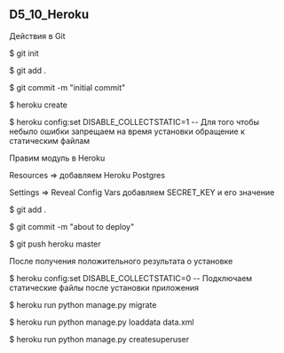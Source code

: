 ## D5_10_Heroku

Действия в Git

$ git init

$ git add .

$ git commit -m "initial commit"

$ heroku create

$ heroku config:set DISABLE_COLLECTSTATIC=1 -- Для того чтобы небыло ошибки запрещаем на время установки обращение к статическим файлам


Правим модуль в Heroku

Resources => добавляем Heroku Postgres

Settings => Reveal Config Vars добавляем SECRET_KEY и его значение


$ git add .

$ git commit -m "about to deploy"

$ git push heroku master

После получения положительного результата о установке

$ heroku config:set DISABLE_COLLECTSTATIC=0 -- Подключаем статические файлы после установки приложения

$ heroku run python manage.py migrate

$ heroku run python manage.py loaddata data.xml


$ heroku run python manage.py createsuperuser
